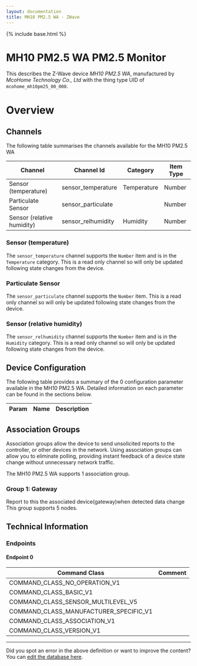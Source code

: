 ```yaml
---
layout: documentation
title: MH10 PM2.5 WA - ZWave
---
```


{% include base.html %}

# MH10 PM2.5 WA PM2.5 Monitor
This describes the Z-Wave device *MH10 PM2.5 WA*, manufactured by *McoHome Technology Co., Ltd* with the thing type UID of ```mcohome_mh10pm25_00_000```.

# Overview

## Channels
The following table summarises the channels available for the MH10 PM2.5 WA

| Channel | Channel Id | Category | Item Type |
|---------|------------|----------|-----------|
| Sensor (temperature) | sensor_temperature | Temperature | Number | 
| Particulate Sensor | sensor_particulate |  | Number | 
| Sensor (relative humidity) | sensor_relhumidity | Humidity | Number | 

### Sensor (temperature)
The ```sensor_temperature``` channel supports the ```Number``` item and is in the ```Temperature``` category. This is a read only channel so will only be updated following state changes from the device.

### Particulate Sensor
The ```sensor_particulate``` channel supports the ```Number``` item. This is a read only channel so will only be updated following state changes from the device.

### Sensor (relative humidity)
The ```sensor_relhumidity``` channel supports the ```Number``` item and is in the ```Humidity``` category. This is a read only channel so will only be updated following state changes from the device.



## Device Configuration
The following table provides a summary of the 0 configuration parameter available in the MH10 PM2.5 WA.
Detailed information on each parameter can be found in the sections below.

| Param | Name  | Description |
|-------|-------|-------------|

## Association Groups
Association groups allow the device to send unsolicited reports to the controller, or other devices in the network. Using association groups can allow you to eliminate polling, providing instant feedback of a device state change without unnecessary network traffic.

The MH10 PM2.5 WA supports 1 association group.

### Group 1: Gateway
Report to this the associated device(gateway)when detected data change
This group supports 5 nodes.

## Technical Information

### Endpoints

#### Endpoint 0

| Command Class | Comment |
|---------------|---------|
| COMMAND_CLASS_NO_OPERATION_V1| |
| COMMAND_CLASS_BASIC_V1| |
| COMMAND_CLASS_SENSOR_MULTILEVEL_V5| |
| COMMAND_CLASS_MANUFACTURER_SPECIFIC_V1| |
| COMMAND_CLASS_ASSOCIATION_V1| |
| COMMAND_CLASS_VERSION_V1| |

---

Did you spot an error in the above definition or want to improve the content?
You can [edit the database here](http://www.cd-jackson.com/index.php/zwave/zwave-device-database/zwave-device-list/devicesummary/716).
